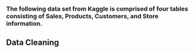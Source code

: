 ### The following data set from Kaggle is comprised of four tables consisting of Sales, Products, Customers, and Store information.

## Data Cleaning

